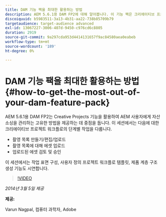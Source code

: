 ```yaml
---
title: DAM 기능 팩을 최대한 활용하는 방법
description: AEM 5.6.1용 DAM FP2에 대해 알아봅니다. 이 기능 팩은 크리에이티브 프로젝트 기능을 활용하여 고유한 에셋 소싱 관리 방법을 제공하는 데 중점을 둡니다. 이 세션에서는 샷 목록을 만들고, 편집하고, 업로드하고, 샷 목록에 대해 에셋을 업로드하는 크리에이티브 프로젝트 워크플로의 단계별 작업에 대해 다룹니다. 또한 업로드된 에셋 검토 및 승인 작업 표면 구성, 사용자 지정 프로젝트 워크플로 템플릿 및 제품 계층 구조 생성 기능에 대해서도 살펴봅니다.
discoiquuid: b5983511-3a13-4b31-aa22-738b85709b79
targetaudience: target-audience advanced
exl-id: 13067227-3006-407d-9450-c976cd6c8805
duration: 2919
source-git-commit: 9a297cda953d4414131657f9ac84580aea0eabeb
workflow-type: tm+mt
source-wordcount: '189'
ht-degree: 0%

---
```


# DAM 기능 팩을 최대한 활용하는 방법{#how-to-get-the-most-out-of-your-dam-feature-pack}

AEM 5.6.1용 DAM FP2는 Creative Projects 기능을 활용하여 AEM 사용자에게 자산 소싱을 관리하는 고유한 방법을 제공하는 데 중점을 둡니다. 이 세션에서는 다음에 대한 크리에이티브 프로젝트 워크플로의 단계별 작업을 다룹니다.

* 촬영 목록 만들기/편집/업로드
* 촬영 목록에 대해 에셋 업로드
* 업로드된 에셋 검토 및 승인

이 세션에서는 작업 표면 구성, 사용자 정의 프로젝트 워크플로 템플릿, 제품 계층 구조 생성 기능도 시연합니다.

>[!VIDEO](https://video.tv.adobe.com/v/19523/?quality=9)

*2014년 3월 5일 제공*

**제공:**

Varun Nagpal, 컴퓨터 과학자, Adobe

<!--
[Get back to the Overview](https://helpx.adobe.com/experience-manager/kt/eseminars/gems/aem-index.html)
-->

